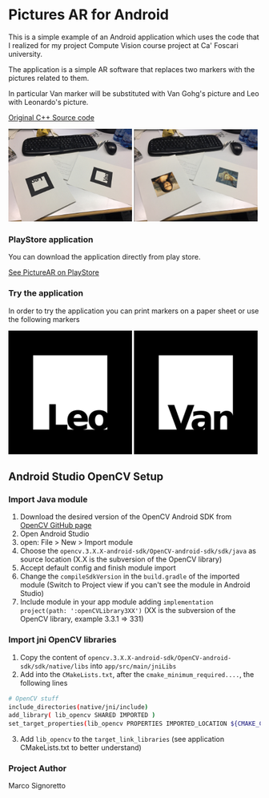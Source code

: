 # Pictures AR for Android #

This is a simple example of an Android application which uses the code that I realized for my project Compute Vision course project at Ca' Foscari university.

The application is a simple AR software that replaces two markers with the pictures related to them.

In particular Van marker will be substituted with Van Gohg's picture and Leo with Leonardo's picture.

[Original C++ Source code](https://github.com/MarcoSignoretto/PictureAR)

<img src="data/test1.jpg" width="49%"> <img src="data/test1AR.png" width="49%">

### PlayStore application ###

You can download the application directly from play store.

[See PictureAR on PlayStore](https://play.google.com/store/apps/details?id=it.signoretto.marco.picturear)

### Try the application ###

In order to try the application you can print markers on a paper sheet or use the following markers

<img src="data/0M.png" width="49%"> <img src="data/1M.png" width="49%">


## Android Studio OpenCV Setup ##

### Import Java module ###

1. Download the desired version of the OpenCV Android SDK from [OpenCV GitHub page](https://github.com/opencv/opencv/releases)
2. Open Android Studio
3. open: File > New > Import module
4. Choose the ```opencv.3.X.X-android-sdk/OpenCV-android-sdk/sdk/java``` as source location (X.X is the subversion of the OpenCV library)
5. Accept default config and finish module import
6. Change the ```compileSdkVersion``` in the ```build.gradle``` of the imported module (Switch to Project view if you can't see the module in Android Studio)
7. Include module in your app module adding ```implementation project(path: ':openCVLibrary3XX')``` (XX is the subversion of the OpenCV library, example 3.3.1 => 331)

### Import jni OpenCV libraries ###

1. Copy the content of ```opencv.3.X.X-android-sdk/OpenCV-android-sdk/sdk/native/libs``` into ```app/src/main/jniLibs```
2. Add into the ```CMakeLists.txt```, after the ```cmake_minimum_required....```, the following lines
```sh
# OpenCV stuff
include_directories(native/jni/include)
add_library( lib_opencv SHARED IMPORTED )
set_target_properties(lib_opencv PROPERTIES IMPORTED_LOCATION ${CMAKE_CURRENT_SOURCE_DIR}/src/main/jniLibs/${ANDROID_ABI}/libopencv_java3.so)
```
3. Add ```lib_opencv``` to the ```target_link_libraries``` (see application CMakeLists.txt to better understand)

### Project Author ###
Marco Signoretto